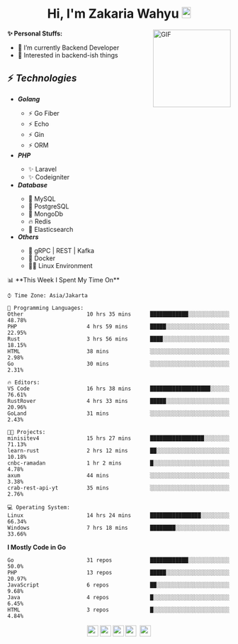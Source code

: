 <h1 align="center">Hi, I'm Zakaria Wahyu <img src="https://github.com/TheDudeThatCode/TheDudeThatCode/blob/master/Assets/Hi.gif" width="20px" height="25px"></h1>

<img align="right" alt="GIF" height="175px" src="https://www.nayakapratama.co.id/wp-content/uploads/2019/07/Website-Maintenance.gif" />

**✨ Personal Stuffs:**
- 🔭 I’m currently Backend Developer
- 🌱 Interested in backend-ish things

<h2>⚡ <i>Technologies</i></h2>
<ul>
<li><strong><i>Golang</i></strong></li>
  <ul>
    <li>⚡ Go Fiber</li>
    <li>⚡ Echo</li>
    <li>⚡ Gin</li>
    <li>⚡ ORM</li>
  </ul>
<li><strong><i>PHP</i></strong></li>
  <ul>
    <li>✨ Laravel</li>
    <li>✨ Codeigniter</li>
  </ul>
<li><strong><i>Database</i></strong></li>
  <ul>
    <li>🐬 MySQL</li>
    <li>🐘 PostgreSQL</li>
    <li>🍃 MongoDb</li>
    <li>🔥 Redis</li>
    <li>🔎 Elasticsearch</li>
  </ul>
  <li><strong><i>Others</i></strong></li>
  <ul>
    <li>💫 gRPC | REST | Kafka</li>
    <li>🐳 Docker</li>
    <li>👨‍💻 Linux Environment</li>
  </ul>
</ul>
<!--START_SECTION:waka-->
📊 **This Week I Spent My Time On** 

```text
⌚︎ Time Zone: Asia/Jakarta

💬 Programming Languages: 
Other                    10 hrs 35 mins      ████████████░░░░░░░░░░░░░   48.78% 
PHP                      4 hrs 59 mins       █████░░░░░░░░░░░░░░░░░░░░   22.95% 
Rust                     3 hrs 56 mins       ████░░░░░░░░░░░░░░░░░░░░░   18.15% 
HTML                     38 mins             ░░░░░░░░░░░░░░░░░░░░░░░░░   2.98% 
Go                       30 mins             ░░░░░░░░░░░░░░░░░░░░░░░░░   2.31%

🔥 Editors: 
VS Code                  16 hrs 38 mins      ███████████████████░░░░░░   76.61% 
RustRover                4 hrs 33 mins       █████░░░░░░░░░░░░░░░░░░░░   20.96% 
GoLand                   31 mins             ░░░░░░░░░░░░░░░░░░░░░░░░░   2.43%

🐱‍💻 Projects: 
minisitev4               15 hrs 27 mins      █████████████████░░░░░░░░   71.13% 
learn-rust               2 hrs 12 mins       ██░░░░░░░░░░░░░░░░░░░░░░░   10.18% 
cnbc-ramadan             1 hr 2 mins         █░░░░░░░░░░░░░░░░░░░░░░░░   4.78% 
axum                     44 mins             ░░░░░░░░░░░░░░░░░░░░░░░░░   3.38% 
crab-rest-api-yt         35 mins             ░░░░░░░░░░░░░░░░░░░░░░░░░   2.76%

💻 Operating System: 
Linux                    14 hrs 24 mins      ████████████████░░░░░░░░░   66.34% 
Windows                  7 hrs 18 mins       ████████░░░░░░░░░░░░░░░░░   33.66%

```

**I Mostly Code in Go** 

```text
Go                       31 repos            ████████████░░░░░░░░░░░░░   50.0% 
PHP                      13 repos            █████░░░░░░░░░░░░░░░░░░░░   20.97% 
JavaScript               6 repos             ██░░░░░░░░░░░░░░░░░░░░░░░   9.68% 
Java                     4 repos             █░░░░░░░░░░░░░░░░░░░░░░░░   6.45% 
HTML                     3 repos             █░░░░░░░░░░░░░░░░░░░░░░░░   4.84%

```



<!--END_SECTION:waka-->

<p align="center">
<a href="https://www.linkedin.com/in/zakariawahyu" target="_blank"><img src="https://img.shields.io/badge/linkedin-%230077B5.svg?&style=for-the-badge&logo=linkedin&logoColor=white" height=25></a>
<a href="https://medium.com/@zakariawahyu" target="_blank"><img src="https://img.shields.io/badge/Medium-12100E?style=for-the-badge&logo=medium&logoColor=white" height=25></a>
<a href="https://medium.com/@zakariawahyu" target="_blank"><img src="https://img.shields.io/badge/Portfolio-2300843e?style=for-the-badge&logo=About.me&logoColor=white" height=25></a>
<a href="https://www.twitter.com/_zakariawahyu" target="_blank"><img src="https://img.shields.io/badge/twitter-%231DA1F2.svg?&style=for-the-badge&logo=twitter&logoColor=white" height=25></a> 
<a href="https://www.instagram.com/_zakariawahyu" target="_blank"><img src="https://img.shields.io/badge/instagram-%23E4405F.svg?&style=for-the-badge&logo=instagram&logoColor=white" height=25></a>
